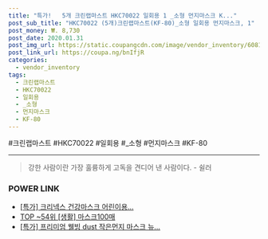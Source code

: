 ```yaml
--- 
title: "특가!   5개 크린랩마스트 HKC70022 일회용 1 _소형 먼지마스크 K..." 
post_sub_title: "HKC70022 (5개)크린랩마스트(KF-80)_소형 일회용 먼지마스크, 1" 
post_money: ₩. 8,730 
post_date: 2020.01.31 
post_img_url: https://static.coupangcdn.com/image/vendor_inventory/6081/33dad932de7085d4bd3031f926bef2fef1ca08eabd0df23d5e3d4164ad03.jpg 
post_link_url: https://coupa.ng/bnIfjR 
categories: 
  - vendor_inventory 
tags: 
  - 크린랩마스트 
  - HKC70022 
  - 일회용 
  - _소형 
  - 먼지마스크 
  - KF-80 
--- 
```

  #크린랩마스트 #HKC70022 #일회용 #_소형 #먼지마스크 #KF-80 
<hr> 

> 강한 사람이란 가장 훌륭하게 고독을 견디어 낸 사람이다. - 쉴러 


### POWER LINK

* <a href="https://blog.naver.com/santokki14/221790254922" target="_blank">[특가] 크리넥스 건강마스크 어린이용...</a>
* <a href="https://blog.naver.com/an0733/221790830915" target="_blank"> TOP ~54위 [생활] 마스크100매</a>
* <a href="https://blog.naver.com/sakai111/221790400341" target="_blank">[특가] 프리미엄 웰빙 dust 작은먼지 마스크 뉴...</a>
